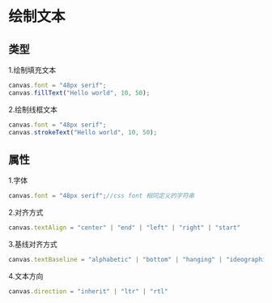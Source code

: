# 绘制文本



## 类型

1.绘制填充文本

```typescript
canvas.font = "48px serif";
canvas.fillText("Hello world", 10, 50);
```

2.绘制线框文本

```typescript
canvas.font = "48px serif";
canvas.strokeText("Hello world", 10, 50);
```



## 属性

1.字体

```typescript
canvas.font = "48px serif";//css font 相同定义的字符串
```

2.对齐方式

```typescript
canvas.textAlign = "center" | "end" | "left" | "right" | "start"
```

3.基线对齐方式

```typescript
canvas.textBaseline = "alphabetic" | "bottom" | "hanging" | "ideographic" | "middle" | "top"
```

4.文本方向

```typescript
canvas.direction = "inherit" | "ltr" | "rtl"
```

